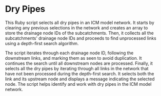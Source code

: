 # Dry Pipes

This Ruby script selects all dry pipes in an ICM model network. It starts by clearing any previous selections in the network and creates an array to store the drainage node IDs of the subcatchments. Then, it collects all the subcatchments' drainage node IDs and proceeds to find unprocessed links using a depth-first search algorithm.

The script iterates through each drainage node ID, following the downstream links, and marking them as seen to avoid duplication. It continues the search until all downstream nodes are processed. Finally, it selects all the dry pipes by iterating through all links in the network that have not been processed during the depth-first search. It selects both the link and its upstream node and displays a message indicating the selected node. The script helps identify and work with dry pipes in the ICM model network.